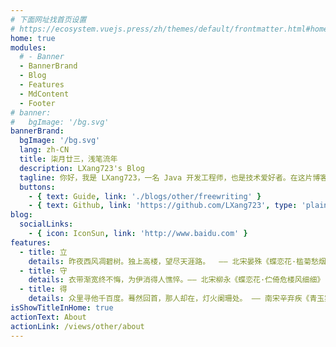 ```yaml
---
# 下面网址找首页设置
# https://ecosystem.vuejs.press/zh/themes/default/frontmatter.html#home
home: true
modules:
  # - Banner
  - BannerBrand
  - Blog
  - Features
  - MdContent
  - Footer
# banner:
#   bgImage: '/bg.svg'
bannerBrand:
  bgImage: '/bg.svg'
  lang: zh-CN
  title: 柒月廿三，浅笔流年
  description: LXang723's Blog
  tagline: 你好，我是 LXang723，一名 Java 开发工程师，也是技术爱好者。在这片博客天地中，我将与大家分享我对技术、编程语言的学习经验，也会探讨一些职业发展的个人心得。除此之外，我也会分享一些日常生活中的小故事，包括旅行见闻、书单推荐以及如何保持高效的工作和学习方式。技术改变工作，成长塑造生活。
  buttons:
    - { text: Guide, link: './blogs/other/freewriting' }
    - { text: Github, link: 'https://github.com/LXang723', type: 'plain' }
blog:
  socialLinks:
    - { icon: IconSun, link: 'http://www.baidu.com' }
features:
  - title: 立
    details: 昨夜西风凋碧树。独上高楼，望尽天涯路。  —— 北宋晏殊《蝶恋花·槛菊愁烟兰泣露》
  - title: 守
    details: 衣带渐宽终不悔，为伊消得人憔悴。—— 北宋柳永《蝶恋花·伫倚危楼风细细》
  - title: 得
    details: 众里寻他千百度。蓦然回首，那人却在，灯火阑珊处。 —— 南宋辛弃疾《青玉案·元夕》
isShowTitleInHome: true
actionText: About
actionLink: /views/other/about
---
```

